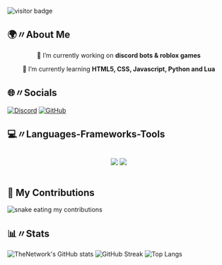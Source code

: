 ![visitor badge](https://visitor-badge.laobi.icu/badge?page_id=systemsps.systemsps)

## 🌍〃About Me

<div align="center">
 
 🔭 I’m currently working on **discord bots & roblox games**
 
 🌱 I’m currently learning **HTML5, CSS, Javascript, Python and Lua**

 </div>

## 🌐〃Socials

[![Discord](https://img.shields.io/badge/-Discord-5865F2?style=flat-square&logo=Discord&logoColor=white)](https://discord.com/users/1200909869872586752)
[![GitHub](https://img.shields.io/badge/-GitHub-181717?style=flat-square&logo=GitHub&logoColor=white)](https://github.com/systemsps)

## 💻〃Languages-Frameworks-Tools
<br/>
<div align="center">
    <img src="https://skillicons.dev/icons?i=html,css,vscode,github,figma," />
    <img src="https://skillicons.dev/icons?i=nodejs,python,javascript,lua" /><br>
</div>

<br/>

## 🐍 My Contributions
  <img alt="snake eating my contributions" src="https://raw.githubusercontent.com/systemsps/systemsps/output/github-contribution-grid-snake.svg" />

## 📊〃Stats

![TheNetwork's GitHub stats](https://github-readme-stats.vercel.app/api?username=systemsps&show_icons=true&theme=radical)
![GitHub Streak](https://github-readme-streak-stats.herokuapp.com/?user=systemsps&theme=radical)
![Top Langs](https://github-readme-stats.vercel.app/api/top-langs/?username=systemsps&theme=radical)

